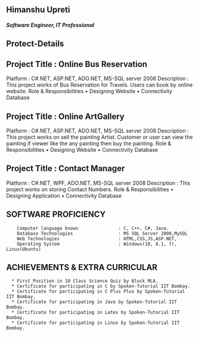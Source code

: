 ## Himanshu Upreti
##### Software Engineer, IT Professional

## Protect-Details
 
## Project Title :           Online Bus Reservation
Platform : 	              C#.NET, ASP.NET, ADO.NET, MS-SQL server 2008
Description :	            This project works of Bus Reservation for Travels. Users can book by online website.
Role & Responsibilities
                  	•	Designing Website
                 	 •	Connectivity Database

## 	Project Title :           Online ArtGallery
Platform : 	                  C#.NET, ASP.NET, ADO.NET, MS-SQL server 2008
Description :	                This project works on sell the painting Artist. Customer or user can view the painting if viewer like the                               any painting then buy the painting.
Role & Responsibilities
                  	•	Designing Website
                 	 •	Connectivity Database

## Project Title :           Contact Manager
Platform :                   C#.NET, WPF, ADO.NET, MS-SQL server 2008
Description :	               This project works on storing Contact Numbers. 
Role & Responsibilities
              		•	Designing Application
              		•	Connectivity Database

## SOFTWARE PROFICIENCY
        Computer language known               : C, C++, C#, Java.
        Database Technologies                 : MS SQL Server 2008,MySQL
        Web Technologies                      : HTML,CSS,JS,ASP.NET,
        Operating System                      : Windows(10, 8.1, 7), Linux(Ubuntu)

## ACHIEVEMENTS & EXTRA CURRICULAR
      * First Position in 10 Class Science Quiz by Block MLA.
      * Certificate for participating in C by Spoken-Tutorial IIT Bombay. 
      * Certificate for participating in C Plus Plus by Spoken-Tutorial IIT Bombay. 
      * Certificate for participating in Java by Spoken-Tutorial IIT Bombay. 
      * Certificate for participating in Latex by Spoken-Tutorial IIT Bombay. 
      * Certificate for participating in Linux by Spoken-Tutorial IIT Bombay. 
